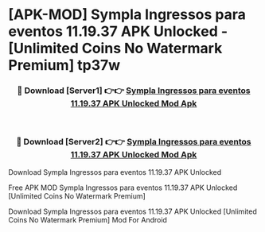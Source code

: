 # [APK-MOD] Sympla  Ingressos para eventos 11.19.37 APK Unlocked - [Unlimited Coins No Watermark Premium] tp37w



<div align="center">
<h3>🔴 Download [Server1] 👉👉 <a href="https://momento.my/?title=Sympla__Ingressos_para_eventos_11.19.37_APK_Unlocked">Sympla  Ingressos para eventos 11.19.37 APK Unlocked Mod Apk</a></h3><br>

<h3>🔴 Download [Server2] 👉👉 <a href="https://momento.my/?title=Sympla__Ingressos_para_eventos_11.19.37_APK_Unlocked">Sympla  Ingressos para eventos 11.19.37 APK Unlocked Mod Apk</a></h3>
</div>



Download Sympla  Ingressos para eventos 11.19.37 APK Unlocked 

Free APK MOD Sympla  Ingressos para eventos 11.19.37 APK Unlocked [Unlimited Coins No Watermark Premium]

Download Sympla  Ingressos para eventos 11.19.37 APK Unlocked [Unlimited Coins No Watermark Premium] Mod For Android
